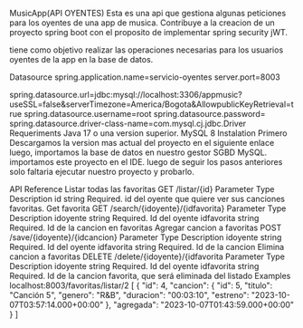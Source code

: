MusicApp(API OYENTES)
Esta es una api que gestiona algunas peticiones para los oyentes de una app de musica. Contribuye a la creacion de un proyecto spring boot con el proposito de implementar spring security jWT.

tiene como objetivo realizar las operaciones necesarias para los usuarios oyentes de la app en la base de datos.

Datasource
spring.application.name=servicio-oyentes
server.port=8003

spring.datasource.url=jdbc:mysql://localhost:3306/appmusic?useSSL=false&serverTimezone=America/Bogota&AllowpublicKeyRetrieval=true
spring.datasource.username=root
spring.datasource.password=
spring.datasource.driver-class-name=com.mysql.cj.jdbc.Driver
Requeriments
Java 17 o una version superior.
MySQL 8
Instalation
Primero Descargamos la version mas actual del proyecto en el siguiente enlace
luego, importamos la base de datos en nuestro gestor SGBD MySQL.
importamos este proyecto en el IDE.
luego de seguir los pasos anteriores solo faltaria ejecutar nuestro proyecto y probarlo.

API Reference
Listar todas las favoritas
  GET /listar/{id}
Parameter	Type	Description
id	string	Required. id del oyente que quiere ver sus canciones favoritas.
Get favorita
  GET /search/{idoyente}/{idfavorita}
Parameter	Type	Description
idoyente	string	Required. Id del oyente
idfavorita	string	Required. Id de la cancion en favoritas
Agregar cancion a favoritas
  POST /save/{idoyente}/{idcancion}
Parameter	Type	Description
idoyente	string	Required. Id del oyente
idfavorita	string	Required. Id de la cancion
Elimina cancion a favoritas
  DELETE /delete/{idoyente}/{idfavorita
Parameter	Type	Description
idoyente	string	Required. Id del oyente
idfavorita	string	Required. Id de la cancion favorita, que será eliminada del listado
Examples
   localhost:8003/favoritas/listar/2
   [
    {
        "id": 4,
        "cancion": {
            "id": 5,
            "titulo": "Canción 5",
            "genero": "R&B",
            "duracion": "00:03:10",
            "estreno": "2023-10-07T03:57:14.000+00:00"
        },
        "agregada": "2023-10-07T01:43:59.000+00:00"
    }
]
